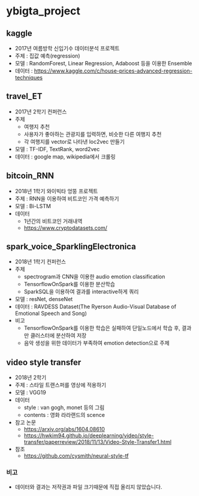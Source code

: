 # ybigta_project

 ## kaggle
 - 2017년 여름방학 신입기수 데이터분석 프로젝트
 - 주제 : 집값 예측(regression)
 - 모델 : RandomForest, Linear Regression, Adaboost 등을 이용한 Ensemble 
 - 데이터 : https://www.kaggle.com/c/house-prices-advanced-regression-techniques

## travel_ET
- 2017년 2학기 컨퍼런스
- 주제
  - 여행지 추천
  - 사용자가 좋아하는 관광지를 입력하면, 비슷한 다른 여행지 추천
  - 각 여행지를 vector로 나타낸 loc2vec 만들기
- 모델 : TF-IDF, TextRank, word2vec
- 데이터 : google map, wikipedia에서 크롤링

## bitcoin_RNN
- 2018년 1학기 와이빅타 엉뚱 프로젝트
- 주제 : RNN을 이용하여 비트코인 가격 예측하기
- 모델 : Bi-LSTM
- 데이터 
  - 1년간의 비트코인 거래내역
  - https://www.cryptodatasets.com/
  
## spark_voice_SparklingElectronica	
- 2018년 1학기 컨퍼런스
- 주제
  - spectrogram과 CNN을 이용한 audio emotion classification
  - TensorflowOnSpark를 이용한 분산학습
  - SparkSQL을 이용하여 결과를 interactive하게 쿼리
- 모델 : resNet, denseNet
- 데이터 : RAVDESS Dataset(The Ryerson Audio-Visual Database of Emotional Speech and Song)
- 비고 
  - TensorflowOnSpark를 이용한 학습은 실패하여 단일노드에서 학습 후, 결과만 클러스터에 분산하여 저장
  - 음악 생성을 위한 데이터가 부족하여 emotion detection으로 주제 

## video style transfer
- 2018년 2학기
- 주제 : 스타일 트랜스퍼를 영상에 적용하기 
- 모델 : VGG19
- 데이터 
  - style : van gogh, monet 등의 그림
  - contents : 영화 라라랜드의 scence
- 참고 논문 
  - https://arxiv.org/abs/1604.08610
  - https://hwkim94.github.io/deeplearning/video/style-transfer/paperreview/2018/11/13/Video-Style-Transfer1.html
- 참조
  - https://github.com/cysmith/neural-style-tf
  
### 비고
- 데이터와 결과는 저작권과 파일 크기때문에 직접 올리지 않았습니다.
